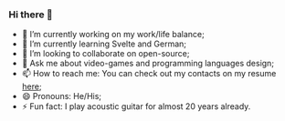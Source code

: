 ### Hi there 👋

- 🔭 I’m currently working on my work/life balance;
- 🌱 I’m currently learning Svelte and German;
- 👯 I’m looking to collaborate on open-source;
- 💬 Ask me about video-games and programming languages design;
- 📫 How to reach me: You can check out my contacts on my resume [here]();
- 😄 Pronouns: He/His;
- ⚡ Fun fact: I play acoustic guitar for almost 20 years already.
